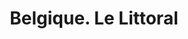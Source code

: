 ---
ref: sol-251-0001
title: ["Belgique. Le Littoral"]
author_name: ["Ange Rawoe"]
publisher: ["unknown publisher"]
year: y1958
circa: true
origin: ["Belgium"]
formats: ["booklet"]
disciplines: ["graphic-design"]
tags: ["Expo 58"]
layout: artifact
status: ["scan"]
published: false
int_published: false
image_count:
date_added: 2023-06-16
batch: 58/belgium/1
---
